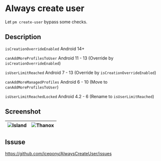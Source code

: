 # Always create user

Let `pm create-user` bypass some checks.

## Description

`isCreationOverrideEnabled` Android 14+

`canAddMoreProfilesToUser` Android 11 - 13 (Override by `isCreationOverrideEnabled`)

`isUserLimitReached` Android 7 - 13 (Override by `isCreationOverrideEnabled`)

`canAddMoreManagedProfiles` Android 6 - 10 (Move to `canAddMoreProfilesToUser`)

`isUserLimitReachedLocked` Android 4.2 - 6 (Rename to `isUserLimitReached`)

## Screenshot

![Island](https://testingcf.jsdelivr.net/gh/Xposed-Modules-Repo/io.github.icepony.alwayscreateuser@main/docs/img/Island.png) | ![Thanox](https://testingcf.jsdelivr.net/gh/Xposed-Modules-Repo/io.github.icepony.alwayscreateuser@main/docs/img/Thanox.png)
---|---

## Issuse

https://github.com/icepony/AlwaysCreateUser/issues